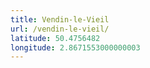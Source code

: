 ```yaml
---
title: Vendin-le-Vieil
url: /vendin-le-vieil/
latitude: 50.4756482
longitude: 2.8671553000000003
---
```

